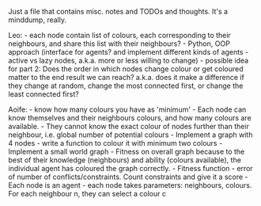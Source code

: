 Just a file that contains misc. notes and TODOs and thoughts. It's a minddump, really.

Leo:
    - each node contain list of colours, each corresponding to their neighbours, and share this list with their neighbours?
    - Python, OOP approach (interface for agents? and implement different kinds of agents - active vs lazy nodes, a.k.a. more or less willing to change)
    - possible idea for part 2:
        Does the order in which nodes change colour or get coloured matter to the end result we can reach? a.k.a. does it make a difference if they change at random, change the most connected first, or change the least connected first?

Aoife:
    - know how many colours you have as 'minimum'
    - Each node can know themselves and their neighbours colours, and how many colours are available.
    - They cannot know the exact colour of nodes further than their neighbour, i.e. global number of potential colours
    - Implement a graph with 4 nodes - write a function to colour it with minimum two colours
    - Implement a small world graph
    - Fitness on overall graph because to the best of their knowledge (neighbours) and ability (colours available), the individual agent has coloured the graph correctly.
    - Fitness function - error of number of conflicts/constraints. Count constraints and give it a score
    - Each node is an agent - each node takes parameters: neighbours, colours. For each neighbour n, they can select a colour c
